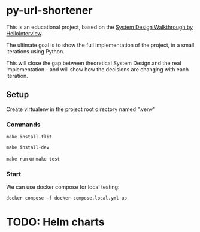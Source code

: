 # py-url-shortener

This is an educational project, based on the [System Design Walkthrough by HelloInterview](https://www.hellointerview.com/learn/system-design/answer-keys/bitly).

The ultimate goal is to show the full implementation of the project, in a small iterations using Python.

This will close the gap between theoretical System Design and the real implementation - and will show how the decisions are changing with each iteration.

## Setup

Create virtualenv in the project root directory named ".venv"

### Commands

`make install-flit`

`make install-dev`

`make run` or `make test`

### Start

We can use docker compose for local testing:

`docker compose -f docker-compose.local.yml up`

# TODO: Helm charts
